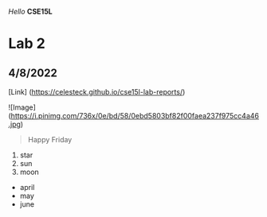 *Hello*
**CSE15L**

# Lab 2
## 4/8/2022

[Link] (https://celesteck.github.io/cse15l-lab-reports/)

![Image] (https://i.pinimg.com/736x/0e/bd/58/0ebd5803bf82f00faea237f975cc4a46.jpg)

> Happy Friday

1. star
2. sun
3. moon

- april
- may
- june



